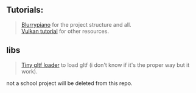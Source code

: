 ## Tutorials:
>[Blurrypiano](https://github.com/blurrypiano/littleVulkanEngine/tree/main) for the project structure and all.  
>[Vulkan tutorial](https://vulkan-tutorial.com/Introduction) for other resources.

## libs
>[Tiny gltf loader](https://github.com/syoyo/tinygltf) to load gltf (i don't know if it's the proper way but it work).

not a school project will be deleted from this repo.